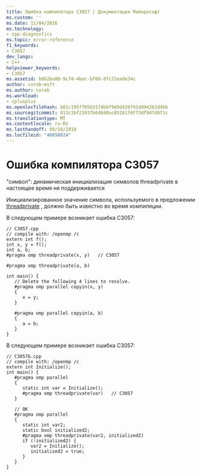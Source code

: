 ```yaml
---
title: Ошибка компилятора C3057 | Документация Майкрософт
ms.custom: ''
ms.date: 11/04/2016
ms.technology:
- cpp-diagnostics
ms.topic: error-reference
f1_keywords:
- C3057
dev_langs:
- C++
helpviewer_keywords:
- C3057
ms.assetid: b0b2ba88-9c74-4bec-bf60-8fc72eade34c
author: corob-msft
ms.author: corob
ms.workload:
- cplusplus
ms.openlocfilehash: b01c195ff05631f4bbf9d9d426f91dd94282d4bb
ms.sourcegitcommit: 913c3bf23937b64b90ac05181fdff3df947d9f1c
ms.translationtype: MT
ms.contentlocale: ru-RU
ms.lasthandoff: 09/18/2018
ms.locfileid: "46058824"
---
```

# <a name="compiler-error-c3057"></a>Ошибка компилятора C3057

"символ": динамическая инициализация символов threadprivate в настоящее время не поддерживается

Инициализированное значение символа, используемого в предложении [threadprivate](../../parallel/openmp/reference/threadprivate.md) , должно быть известно во время компиляции.

В следующем примере возникает ошибка C3057:

```
// C3057.cpp
// compile with: /openmp /c
extern int f();
int x, y = f();
int a, b;
#pragma omp threadprivate(x, y)   // C3057

#pragma omp threadprivate(a, b)

int main() {
   // Delete the following 4 lines to resolve.
   #pragma omp parallel copyin(x, y)
   {
      x = y;
   }

   #pragma omp parallel copyin(a, b)
   {
      a = b;
   }
}
```

В следующем примере возникает ошибка C3057:

```
// C3057b.cpp
// compile with: /openmp /c
extern int Initialize();
int main() {
   #pragma omp parallel
   {
      static int var = Initialize();
      #pragma omp threadprivate(var)   // C3057
   }

   // OK
   #pragma omp parallel
   {
      static int var2;
      static bool initialized2;
      #pragma omp threadprivate(var2, initialized2)
      if (!initialized2) {
         var2 = Initialize();
         initialized2 = true;
      }
   }
}
```